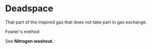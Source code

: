 # Deadspace

That part of the inspired gas that does not take part in gas exchange.

Fowler's method

See **Nitrogen washout.**
